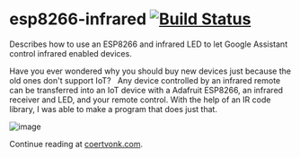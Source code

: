 # esp8266-infrared [![Build Status](https://travis-ci.org/sandervonk/esp8266-infrared.svg?branch=master)](https://travis-ci.org/sandervonk/esp8266-infrared#)
Describes how to use an ESP8266 and infrared LED to let Google Assistant control infrared enabled devices.

Have you ever wondered why you should buy new devices just because the old ones don't support IoT?   Any device controlled by an infrared remote can be transferred into an IoT device with a Adafruit ESP8266, an infrared receiver and LED, and your remote control. With the help of an IR code library, I was able to make a program that does just that.

![image](media/dialog.svg)

Continue reading at [coertvonk.com](https://coertvonk.com/sw/embedded/google-home-ifttt-esp8266-integration-23066).
